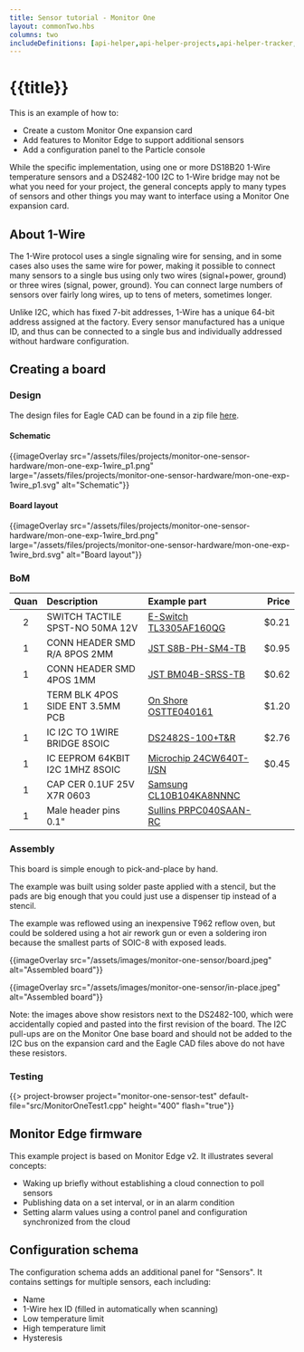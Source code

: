 ```yaml
---
title: Sensor tutorial - Monitor One
layout: commonTwo.hbs
columns: two
includeDefinitions: [api-helper,api-helper-projects,api-helper-tracker,zip]
---
```


# {{title}}

This is an example of how to:

- Create a custom Monitor One expansion card
- Add features to Monitor Edge to support additional sensors
- Add a configuration panel to the Particle console

While the specific implementation, using one or more DS18B20 1-Wire temperature sensors and a DS2482-100 I2C to 1-Wire bridge 
may not be what you need for your project, the general concepts apply to many types of sensors and other things you may
want to interface using a Monitor One expansion card.

## About 1-Wire

The 1-Wire protocol uses a single signaling wire for sensing, and in some cases also uses the same wire for power, making it 
possible to connect many sensors to a single bus using only two wires (signal+power, ground) or three wires (signal, power, ground).
You can connect large numbers of sensors over fairly long wires, up to tens of meters, sometimes longer.

Unlike I2C, which has fixed 7-bit addresses, 1-Wire has a unique 64-bit address assigned at the factory. Every sensor 
manufactured has a unique ID, and thus can be connected to a single bus and individually addressed without hardware configuration.


## Creating a board


### Design

The design files for Eagle CAD can be found in a zip file [here](/assets/files/projects/monitor-one-sensor-hardware.zip).

#### Schematic 
{{imageOverlay src="/assets/files/projects/monitor-one-sensor-hardware/mon-one-exp-1wire_p1.png" large="/assets/files/projects/monitor-one-sensor-hardware/mon-one-exp-1wire_p1.svg" alt="Schematic"}}

#### Board layout

{{imageOverlay src="/assets/files/projects/monitor-one-sensor-hardware/mon-one-exp-1wire_brd.png" large="/assets/files/projects/monitor-one-sensor-hardware/mon-one-exp-1wire_brd.svg" alt="Board layout"}}


### BoM

| Quan | Description | Example part | Price |
| :---: | :--- | :--- | ---: |
| 2 | SWITCH TACTILE SPST-NO 50MA 12V | [E-Switch TL3305AF160QG](https://www.digikey.com/product-detail/en/e-switch/TL3305AF160QG/EG5350CT-ND/5816195) | $0.21|
| 1 | CONN HEADER SMD R/A 8POS 2MM | [JST S8B-PH-SM4-TB](https://www.digikey.com/en/products/detail/jst-sales-america-inc/S8B-PH-SM4-TB/926661) | $0.95| 
| 1 | CONN HEADER SMD 4POS 1MM | [JST BM04B-SRSS-TB](https://www.digikey.com/en/products/detail/jst-sales-america-inc/BM04B-SRSS-TB/926696) | $0.62 |
| 1 | TERM BLK 4POS SIDE ENT 3.5MM PCB | [On Shore OSTTE040161](https://www.digikey.com/en/products/detail/on-shore-technology-inc/OSTTE040161/614586) | $1.20 |
| 1 | IC I2C TO 1WIRE BRIDGE 8SOIC | [DS2482S-100+T&R](https://www.digikey.com/en/products/detail/analog-devices-inc-maxim-integrated/DS2482S-100-T-R/1197436) | $2.76 |
| 1 | IC EEPROM 64KBIT I2C 1MHZ 8SOIC | [Microchip 24CW640T-I/SN](https://www.digikey.com/en/products/detail/microchip-technology/24CW640T-I-SN/8594950) | $0.45 |
| 1 | CAP CER 0.1UF 25V X7R 0603 | [Samsung CL10B104KA8NNNC](https://www.digikey.com/product-detail/en/samsung-electro-mechanics/CL10B104KA8NNNC/1276-1006-1-ND/3889092) | |
| 1 | Male header pins 0.1" | [Sullins PRPC040SAAN-RC](https://www.digikey.com/product-detail/en/PRPC040SAAN-RC/S1011EC-40-ND/2775214) | |


### Assembly

This board is simple enough to pick-and-place by hand.

The example was built using solder paste applied with a stencil, but the pads are big enough that you could just use a dispenser tip instead of a stencil.

The example was reflowed using an inexpensive T962 reflow oven, but could be soldered using a hot air rework gun or even a soldering iron because the smallest parts of SOIC-8 with exposed leads.

{{imageOverlay src="/assets/images/monitor-one-sensor/board.jpeg" alt="Assembled board"}}

{{imageOverlay src="/assets/images/monitor-one-sensor/in-place.jpeg" alt="Assembled board"}}

Note: the images above show resistors next to the DS2482-100, which were accidentally copied and pasted into the first revision of the board. The I2C pull-ups are on the Monitor One base board and should not be added to the I2C bus on the expansion card and the Eagle CAD files above do not have these resistors.

### Testing



{{> project-browser project="monitor-one-sensor-test" default-file="src/MonitorOneTest1.cpp" height="400" flash="true"}}


## Monitor Edge firmware

This example project is based on Monitor Edge v2. It illustrates several concepts:

- Waking up briefly without establishing a cloud connection to poll sensors
- Publishing data on a set interval, or in an alarm condition
- Setting alarm values using a control panel and configuration synchronized from the cloud


## Configuration schema

The configuration schema adds an additional panel for "Sensors". It contains settings for multiple sensors, each including:

- Name
- 1-Wire hex ID (filled in automatically when scanning)
- Low temperature limit
- High temperature limit
- Hysteresis

